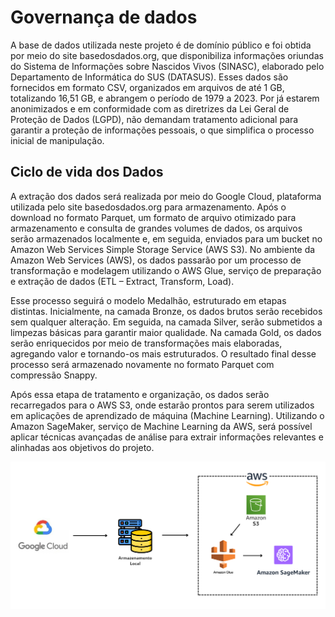 # **Governança de dados**
A base de dados utilizada neste projeto é de domínio público e foi obtida por meio do site basedosdados.org, que disponibiliza informações oriundas do Sistema de Informações sobre Nascidos Vivos (SINASC), elaborado pelo Departamento de Informática do SUS (DATASUS). Esses dados são fornecidos em formato CSV, organizados em arquivos de até 1 GB, totalizando 16,51 GB, e abrangem o período de 1979 a 2023. Por já estarem anonimizados e em conformidade com as diretrizes da Lei Geral de Proteção de Dados (LGPD), não demandam tratamento adicional para garantir a proteção de informações pessoais, o que simplifica o processo inicial de manipulação.

## Ciclo de vida dos Dados
A extração dos dados será realizada por meio do Google Cloud, plataforma utilizada pelo site basedosdados.org para armazenamento. Após o download no formato Parquet, um formato de arquivo otimizado para armazenamento e consulta de grandes volumes de dados, os arquivos serão armazenados localmente e, em seguida, enviados para um bucket no Amazon Web Services Simple Storage Service (AWS S3). No ambiente da Amazon Web Services (AWS), os dados passarão por um processo de transformação e modelagem utilizando o AWS Glue, serviço de preparação e extração de dados (ETL – Extract, Transform, Load).

Esse processo seguirá o modelo Medalhão, estruturado em etapas distintas. Inicialmente, na camada Bronze, os dados brutos serão recebidos sem qualquer alteração. Em seguida, na camada Silver, serão submetidos a limpezas básicas para garantir maior qualidade. Na camada Gold, os dados serão enriquecidos por meio de transformações mais elaboradas, agregando valor e tornando-os mais estruturados. O resultado final desse processo será armazenado novamente no formato Parquet com compressão Snappy.

Após essa etapa de tratamento e organização, os dados serão recarregados para o AWS S3, onde estarão prontos para serem utilizados em aplicações de aprendizado de máquina (Machine Learning). Utilizando o Amazon SageMaker, serviço de Machine Learning da AWS, será possível aplicar técnicas avançadas de análise para extrair informações relevantes e alinhadas aos objetivos do projeto.

![image alt](https://github.com/Tecnologia-em-Banco-de-Dados-PUC-Minas/eixo5_grupo3_20251/blob/main/Fluxo%20de%20dados.png?raw=true)
